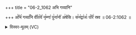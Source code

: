 +++
title = "06-2_1062 अभि गव्यानि"

+++
अ꣣भि꣡ गव्या꣢꣯नि वी꣣त꣡ये꣢ नृ꣣म्णा꣡ पु꣢ना꣣नो꣡ अ꣢र्षसि। स꣣न꣡द्वा꣢जः꣣ प꣡रि꣢ स्रव ॥ 06-2:1062 ॥

<details><summary>विस्वर-मूलम् (VC)</summary>

अभि गव्यानि वीतये नृम्णा पुनानो अर्षसि । सनद्वाजः परि स्रव ॥१०६२॥
</details>